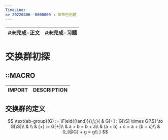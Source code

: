 ```yaml
---
TimeLine: 
=> 20220406--0000000 : 章节已创建
---
```

| #未完成-正文 | #未完成-习题 |
| ------------ | ------------ |

# 交换群初探
## ::MACRO

| IMPORT | DESCRIPTION |
| ------ | ----------- |


## 交换群的定义

$$
\text{ab-group}(G) := \Field{(\and)}{\;\;}{
    & G[+] : G[\S] \times G[\S] \to G[\S]\\
    & \\
    & (+) := G[+]\\
    & a + b = b + a\\
    & (a + b) + c = a + (b + c)\\
    & 0_{@G} + g = g\\
}
$$

